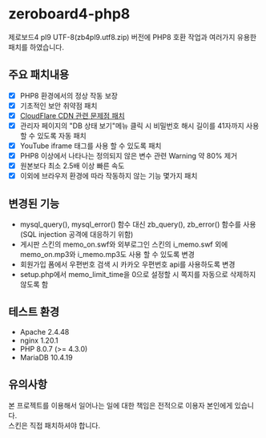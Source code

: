 # zeroboard4-php8
제로보드4 pl9 UTF-8(zb4pl9.utf8.zip) 버전에 PHP8 호환 작업과 여러가지 유용한 패치를 하였습니다.

## 주요 패치내용
- [x] PHP8 환경에서의 정상 작동 보장
- [x] 기초적인 보안 취약점 패치
- [x] [CloudFlare CDN 관련 문제점 패치](https://gist.github.com/kijin/25be59ac4b0d7c5ef722)
- [x] 관리자 페이지의 "DB 상태 보기"메뉴 클릭 시 비밀번호 해시 길이를 41자까지 사용 할 수 있도록 자동 패치
- [x] YouTube iframe 태그를 사용 할 수 있도록 패치
- [x] PHP8 이상에서 나타나는 정의되지 않은 변수 관련 Warning 약 80% 제거
- [x] 원본보다 최소 2.5배 이상 빠른 속도
- [x] 이외에 브라우저 환경에 따라 작동하지 않는 기능 몇가지 패치

## 변경된 기능
* mysql_query(), mysql_error() 함수 대신 zb_query(), zb_error() 함수를 사용 (SQL injection 공격에 대응하기 위함)
* 게시판 스킨의 memo_on.swf와 외부로그인 스킨의 i_memo.swf 외에 memo_on.mp3와 i_memo.mp3도 사용 할 수 있도록 변경
* 회원가입 폼에서 우편번호 검색 시 카카오 우편번호 api를 사용하도록 변경
* setup.php에서 memo_limit_time을 0으로 설정할 시 쪽지를 자동으로 삭제하지 않도록 함

## 테스트 환경
* Apache 2.4.48
* nginx 1.20.1
* PHP 8.0.7 (>= 4.3.0)
* MariaDB 10.4.19

## 유의사항
본 프로젝트를 이용해서 일어나는 일에 대한 책임은 전적으로 이용자 본인에게 있습니다.  
스킨은 직접 패치하셔야 합니다.
